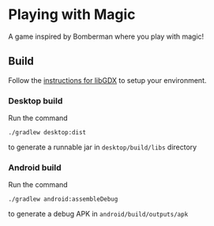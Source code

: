 # Playing with Magic

A game inspired by Bomberman where you play with magic!

## Build
Follow the [instructions for libGDX](https://libgdx.badlogicgames.com/documentation/) to setup your environment.

### Desktop build
Run the command
```
./gradlew desktop:dist
```
to generate a runnable jar in ```desktop/build/libs``` directory

### Android build
Run the command
```
./gradlew android:assembleDebug
```
to generate a debug APK in ```android/build/outputs/apk```
